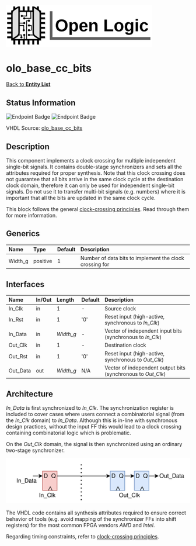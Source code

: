 <img src="../Logo.png" alt="Logo" width="400">

# olo_base_cc_bits

[Back to **Entity List**](../EntityList.md)

## Status Information

![Endpoint Badge](https://img.shields.io/endpoint?url=https://storage.googleapis.com/open-logic-badges/coverage/olo_base_cc_bits.json?cacheSeconds=0) ![Endpoint Badge](https://img.shields.io/endpoint?url=https://storage.googleapis.com/open-logic-badges/issues/olo_base_cc_bits.json?cacheSeconds=0)

VHDL Source: [olo_base_cc_bits](../../src/base/vhdl/olo_base_cc_bits.vhd)

## Description

This component implements a clock crossing for multiple independent single-bit signals. It contains double-stage synchronizers and sets all the attributes required for proper synthesis.
Note that this clock crossing does not guarantee that all bits arrive in the same clock cycle at the destination clock domain, therefore it can only be used for independent single-bit signals. Do not use it to transfer multi-bit signals (e.g. numbers) where it is important that all the bits are updated in the same clock cycle.

This block follows the general [clock-crossing principles](clock_crossing_principles.md). Read through them for more information.

## Generics

| Name    | Type     | Default | Description                                             |
| :------ | :------- | ------- | :------------------------------------------------------ |
| Width_g | positive | 1       | Number of data bits to implement the clock crossing for |

## Interfaces

| Name     | In/Out | Length    | Default | Description                                                  |
| :------- | :----- | :-------- | ------- | :----------------------------------------------------------- |
| In_Clk   | in     | 1         | -       | Source clock                                                 |
| In_Rst   | in     | 1         | '0'     | Reset input (high-active, synchronous to *In_Clk*)           |
| In_Data  | in     | *Width_g* | -       | Vector of independent input bits (synchronous to *In_Clk*)   |
| Out_Clk  | in     | 1         | -       | Destination clock                                            |
| Out_Rst  | in     | 1         | '0'     | Reset input (high-active, synchronous to *Out_Clk*)          |
| Out_Data | out    | *Width_g* | N/A     | Vector of independent output bits (synchronous to *Out_Clk*) |

## Architecture

*In_Data* is first synchronized to *In_Clk*. The synchronization register is included to cover cases where users connect a combinatorial signal (from the *In_Clk* domain) to *In_Data*. Although this is in-line with synchronous design practices,  without the input FF this would lead to a clock crossing containing combinatorial logic which is problematic.

On the *Out_Clk* domain, the signal is then synchronized using an ordinary two-stage synchronizer. 

![architecture](./clock_crossings/olo_base_cc_bits.svg)

The VHDL code contains all synthesis attributes required to ensure correct behavior of tools (e.g. avoid mapping of the synchronizer FFs into shift registers) for the most common FPGA vendors *AMD* and *Intel*.

Regarding timing constraints, refer to [clock-crossing principles](clock_crossing_principles.md).





